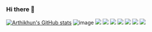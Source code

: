 ### Hi there 👋

<!--
**arthikhun/arthikhun** is a ✨ _special_ ✨ repository because its `README.md` (this file) appears on your GitHub profile.

Here are some ideas to get you started:

- 🔭 I’m currently working on ...
- 🌱 I’m currently learning ...
- 👯 I’m looking to collaborate on ...
- 🤔 I’m looking for help with ...
- 💬 Ask me about ...
- 📫 How to reach me: ...
- 😄 Pronouns: ...
- ⚡ Fun fact: ...
-->
[![Arthikhun's GitHub stats](https://github-readme-stats.vercel.app/api?username=arthikhun)](https://github.com/arthikhun/github-readme-stats)
![image]({https://img.shields.io/badge/HTML5-E34F26?style=for-the-badge&logo=html5&logoColor=white})
<img src="{https://img.shields.io/badge/JavaScript-323330?style=for-the-badge&logo=javascript&logoColor=F7DF1E}" />
<img src="{https://img.shields.io/badge/Python-FFD43B?style=for-the-badge&logo=python&logoColor=blue}" />
<img src="{https://img.shields.io/badge/VSCode-0078D4?style=for-the-badge&logo=visual%20studio%20code&logoColor=white}" />
<img src="{https://img.shields.io/badge/Discord-5865F2?style=for-the-badge&logo=discord&logoColor=white}" />
<img src="{https://img.shields.io/badge/Laravel-FF2D20?style=for-the-badge&logo=laravel&logoColor=white}" />
<img src="{https://img.shields.io/badge/PHP-777BB4?style=for-the-badge&logo=php&logoColor=white}" />
<img src="{https://github-profile-trophy.vercel.app/?username=arthikhun}" />



